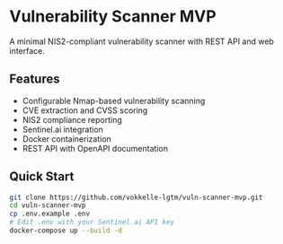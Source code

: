 # Vulnerability Scanner MVP

A minimal NIS2-compliant vulnerability scanner with REST API and web interface.

## Features

- Configurable Nmap-based vulnerability scanning
- CVE extraction and CVSS scoring
- NIS2 compliance reporting
- Sentinel.ai integration
- Docker containerization
- REST API with OpenAPI documentation

## Quick Start

```bash
git clone https://github.com/vokkelle-lgtm/vuln-scanner-mvp.git
cd vuln-scanner-mvp
cp .env.example .env
# Edit .env with your Sentinel.ai API key
docker-compose up --build -d